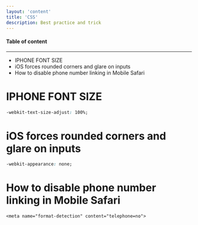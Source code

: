 ```yaml
---
layout: 'content'
title: 'CSS'
description: Best practice and trick
---
```


#### Table of content
-------------

<!-- MarkdownTOC depth=2 -->

- IPHONE FONT SIZE
- iOS forces rounded corners and glare on inputs
- How to disable phone number linking in Mobile Safari

<!-- /MarkdownTOC -->


# IPHONE FONT SIZE

```css
-webkit-text-size-adjust: 100%;
```

# iOS forces rounded corners and glare on inputs 

```css
-webkit-appearance: none;
```

# How to disable phone number linking in Mobile Safari

```
<meta name="format-detection" content="telephone=no">
```